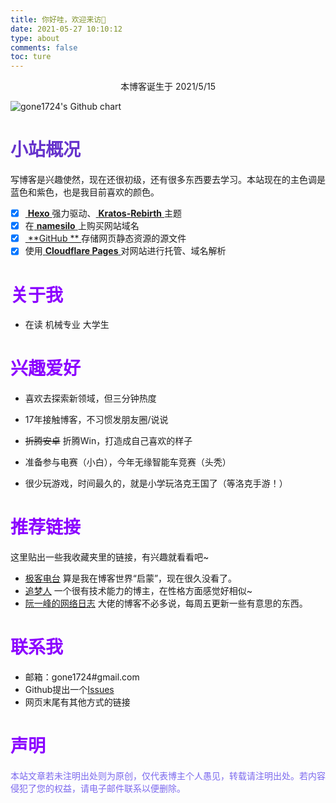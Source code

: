 ```yaml
---
title: 你好哇，欢迎来访🥳
date: 2021-05-27 10:10:12
type: about
comments: false
toc: ture
---
```


<div style=" text-align:center;">
本博客诞生于 <i class="fa fa-refresh" aria-hidden="true"></i> 2021/5/15
</div>


![gone1724's Github chart](http://ghchart.rshah.org/9370db/gone1724 "这个图片可以动态展示博客在GitHub上的提交日期")

# <font color=#6633cc>小站概况</font>

写博客是兴趣使然，现在还很初级，还有很多东西要去学习。本站现在的主色调是蓝色和紫色，也是我目前喜欢的颜色。

- [x] [ **Hexo** ](https://hexo.io)强力驱动、[ **Kratos-Rebirth** ](https://github.com/Candinya/Kratos-Rebirth)主题
- [x] 在[ **namesilo** ](https://www.namesilo.com/)上购买网站域名
- [x] [ **GitHub ** ](https://github.com/gone1724)存储网页静态资源的源文件
- [x] 使用[ **Cloudflare Pages** ](https://pages.cloudflare.com/)对网站进行托管、域名解析

# <font color=#8b00ff>关于我</font>

- 在读 机械专业 大学生

# <font color=#8b00ff>兴趣爱好</font>

- 喜欢去探索新领域，但三分钟热度

- 17年接触博客，不习惯发朋友圈/说说

- ~~折腾安卓~~ 折腾Win，打造成自己喜欢的样子

- 准备参与电赛（小白），今年无缘智能车竞赛（头秃）

- 很少玩游戏，时间最久的，就是小学玩洛克王国了（等洛克手游！）

  

# <font color=#8b00ff>推荐链接</font>

这里贴出一些我收藏夹里的链接，有兴趣就看看吧~

- [极客电台](http://geek.wasai.org) 算是我在博客世界“启蒙”，现在很久没看了。
- [追梦人](https://dream.ren/about.html) 一个很有技术能力的博主，在性格方面感觉好相似~
- [阮一峰的网络日志](https://www.ruanyifeng.com/blog/) 大佬的博客不必多说，每周五更新一些有意思的东西。

# <font color=#8b00ff>联系我</font>

- 邮箱：gone1724#gmail.com
- Github提出一个[Issues](https://github.com/gone1724/gone1724.github.io)
- 网页末尾有其他方式的链接

# <font color=#8b00ff>声明</font>
<font color=#7B68EE>本站文章若未注明出处则为原创，仅代表博主个人愚见，转载请注明出处。若内容侵犯了您的权益，请电子邮件联系以便删除。</font>
